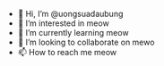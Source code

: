 - 👋 Hi, I’m @uongsuadaubung
- 👀 I’m interested in meow
- 🌱 I’m currently learning meow
- 💞️ I’m looking to collaborate on mewo
- 📫 How to reach me meow

<!---
uongsuadaubung/uongsuadaubung is a ✨ special ✨ repository because its `README.md` (this file) appears on your GitHub profile.
You can click the Preview link to take a look at your changes.
--->
